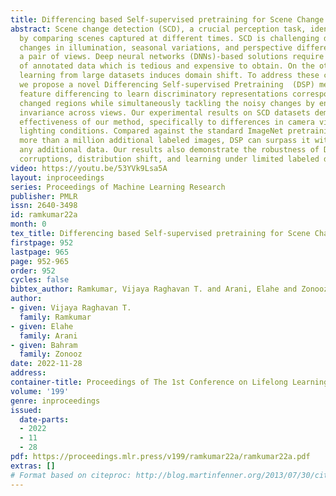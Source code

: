```yaml
---
title: Differencing based Self-supervised pretraining for Scene Change Detection
abstract: Scene change detection (SCD), a crucial perception task, identifies changes
  by comparing scenes captured at different times. SCD is challenging due to noisy
  changes in illumination, seasonal variations, and perspective differences across
  a pair of views. Deep neural networks (DNNs)-based solutions require a large quantity
  of annotated data which is tedious and expensive to obtain. On the other hand, transfer
  learning from large datasets induces domain shift. To address these challenges,
  we propose a novel Differencing Self-supervised Pretraining  (DSP) method that uses
  feature differencing to learn discriminatory representations corresponding to the
  changed regions while simultaneously tackling the noisy changes by enforcing temporal
  invariance across views. Our experimental results on SCD datasets demonstrate the
  effectiveness of our method, specifically to differences in camera viewpoints and
  lighting conditions. Compared against the standard ImageNet pretraining that uses
  more than a million additional labeled images, DSP can surpass it without using
  any additional data. Our results also demonstrate the robustness of DSP to natural
  corruptions, distribution shift, and learning under limited labeled data.
video: https://youtu.be/53YVk9Lsa5A
layout: inproceedings
series: Proceedings of Machine Learning Research
publisher: PMLR
issn: 2640-3498
id: ramkumar22a
month: 0
tex_title: Differencing based Self-supervised pretraining for Scene Change Detection
firstpage: 952
lastpage: 965
page: 952-965
order: 952
cycles: false
bibtex_author: Ramkumar, Vijaya Raghavan T. and Arani, Elahe and Zonooz, Bahram
author:
- given: Vijaya Raghavan T.
  family: Ramkumar
- given: Elahe
  family: Arani
- given: Bahram
  family: Zonooz
date: 2022-11-28
address:
container-title: Proceedings of The 1st Conference on Lifelong Learning Agents
volume: '199'
genre: inproceedings
issued:
  date-parts:
  - 2022
  - 11
  - 28
pdf: https://proceedings.mlr.press/v199/ramkumar22a/ramkumar22a.pdf
extras: []
# Format based on citeproc: http://blog.martinfenner.org/2013/07/30/citeproc-yaml-for-bibliographies/
---
```


